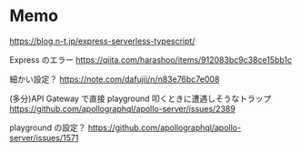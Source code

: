 # Memo

https://blog.n-t.jp/express-serverless-typescript/

Express のエラー
https://qiita.com/harashoo/items/912083bc9c38ce15bb1c

細かい設定？
https://note.com/dafujii/n/n83e76bc7e008

(多分)API Gateway で直接 playground 叩くときに遭遇しそうなトラップ
https://github.com/apollographql/apollo-server/issues/2389

playground の設定？
https://github.com/apollographql/apollo-server/issues/1571
